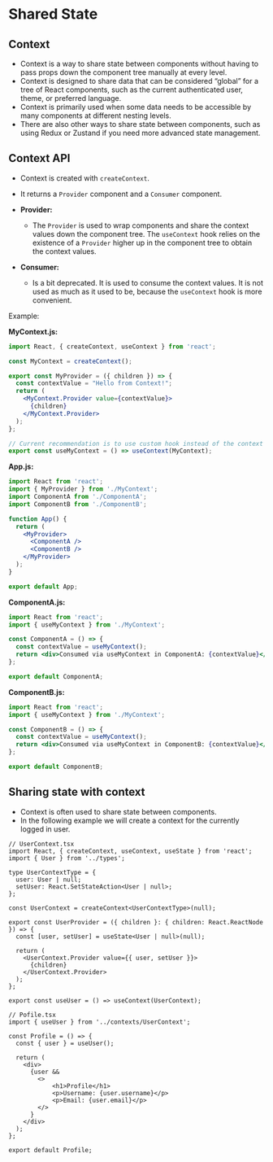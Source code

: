 # Shared State
## Context
- Context is a way to share state between components without having to pass props down the component tree manually at every level.
- Context is designed to share data that can be considered “global” for a tree of React components, such as the current authenticated user, theme, or preferred language.
- Context is primarily used when some data needs to be accessible by many components at different nesting levels.
- There are also other ways to share state between components, such as using Redux or Zustand if you need more advanced state management.

## Context API
- Context is created with `createContext`.
- It returns a `Provider` component and a `Consumer` component.
- **Provider:**
    - The `Provider` is used to wrap components and share the context values down the component tree. The `useContext` hook relies on the existence of a `Provider` higher up in the component tree to obtain the context values.

- **Consumer:**
    - Is a bit deprecated. It is used to consume the context values. It is not used as much as it used to be, because the `useContext` hook is more convenient.

Example:

**MyContext.js:**
```jsx
import React, { createContext, useContext } from 'react';

const MyContext = createContext();

export const MyProvider = ({ children }) => {
  const contextValue = "Hello from Context!";
  return (
    <MyContext.Provider value={contextValue}>
      {children}
    </MyContext.Provider>
  );
};

// Current recommendation is to use custom hook instead of the context directly:
export const useMyContext = () => useContext(MyContext);
```

**App.js:**
```jsx
import React from 'react';
import { MyProvider } from './MyContext';
import ComponentA from './ComponentA';
import ComponentB from './ComponentB';

function App() {
  return (
    <MyProvider>
      <ComponentA />
      <ComponentB />
    </MyProvider>
  );
}

export default App;
```

**ComponentA.js:**
```jsx
import React from 'react';
import { useMyContext } from './MyContext';

const ComponentA = () => {
  const contextValue = useMyContext();
  return <div>Consumed via useMyContext in ComponentA: {contextValue}</div>;
};

export default ComponentA;
```

**ComponentB.js:**
```jsx
import React from 'react';
import { useMyContext } from './MyContext';

const ComponentB = () => {
  const contextValue = useMyContext();
  return <div>Consumed via useMyContext in ComponentB: {contextValue}</div>;
};

export default ComponentB;
```

## Sharing state with context
- Context is often used to share state between components.
- In the following example we will create a context for the currently logged in user.
```tsx
// UserContext.tsx
import React, { createContext, useContext, useState } from 'react';
import { User } from '../types';

type UserContextType = {
  user: User | null;
  setUser: React.SetStateAction<User | null>;
};

const UserContext = createContext<UserContextType>(null);

export const UserProvider = ({ children }: { children: React.ReactNode }) => {
  const [user, setUser] = useState<User | null>(null);

  return (
    <UserContext.Provider value={{ user, setUser }}>
      {children}
    </UserContext.Provider>
  );
};

export const useUser = () => useContext(UserContext);
```

```tsx
// Pofile.tsx
import { useUser } from '../contexts/UserContext';

const Profile = () => {
  const { user } = useUser();

  return (
    <div>
      {user &&
        <>
            <h1>Profile</h1>
            <p>Username: {user.username}</p>
            <p>Email: {user.email}</p>
        </>
      }
    </div>
  );
};

export default Profile;
```

